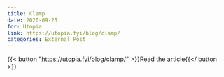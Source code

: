 ```yaml
---
title: Clamp
date: 2020-09-25
for: Utopia
link: https://utopia.fyi/blog/clamp/
categories: External Post
---
```


{{< button "https://utopia.fyi/blog/clamp/" >}}Read the article{{</ button >}}
